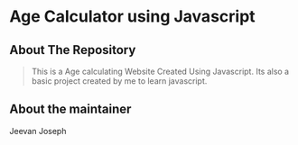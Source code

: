 # Age Calculator using Javascript

## About The Repository
> This is a Age calculating Website Created Using Javascript. Its also a basic project created by me to learn javascript.

## About the maintainer

Jeevan Joseph